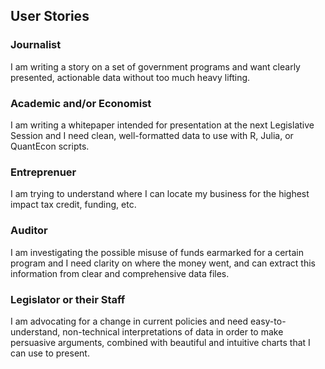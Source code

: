 ## User Stories

### Journalist
I am writing a story on a set of government programs and want clearly presented, actionable data without too much heavy lifting.

### Academic and/or Economist
I am writing a whitepaper intended for presentation at the next Legislative Session and I need clean, well-formatted data to use with R, Julia, or QuantEcon scripts.

### Entreprenuer
I am trying to understand where I can locate my business for the highest impact tax credit, funding, etc.

### Auditor
I am investigating the possible misuse of funds earmarked for a certain program and I need clarity on where the money went, and can extract this information from clear and comprehensive data files.

### Legislator or their Staff
I am advocating for a change in current policies and need easy-to-understand, non-technical interpretations of data in order to make persuasive arguments, combined with beautiful and intuitive charts that I can use to present.


